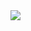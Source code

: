 <img src="https://capsule-render.vercel.app/api?type=wave&color=NB0499&height=20px&section=header&text=middle_project&fontSize=20px" />
